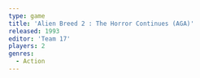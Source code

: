 ```yaml
---
type: game
title: 'Alien Breed 2 : The Horror Continues (AGA)'
released: 1993
editor: 'Team 17'
players: 2
genres:
  - Action
---
```

